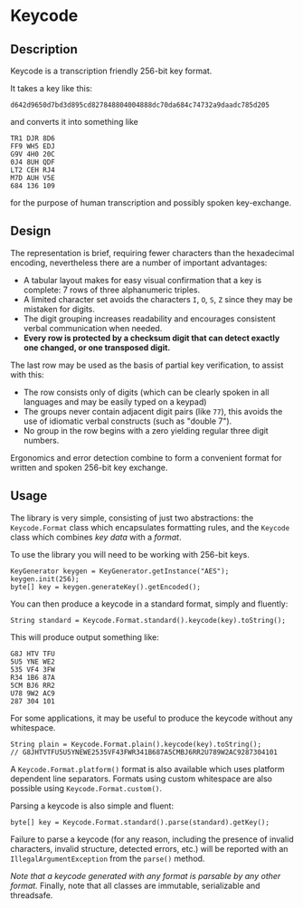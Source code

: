 Keycode
=======

Description
-----------

Keycode is a transcription friendly 256-bit key format.

It takes a key like this:

    d642d9650d7bd3d895cd827848804004888dc70da684c74732a9daadc785d205

and converts it into something like

    TR1 DJR 8D6
    FF9 WH5 EDJ
    G9V 4H0 20C
    0J4 8UH QDF
    LT2 CEH RJ4
    M7D AUH V5E
    684 136 109

for the purpose of human transcription and possibly spoken key-exchange.

Design
------

The representation is brief, requiring fewer characters than the hexadecimal
encoding, nevertheless there are a number of important advantages:

* A tabular layout makes for easy visual confirmation that a key is complete:
  7 rows of three alphanumeric triples.
* A limited character set avoids the characters `I`, `O`, `S`, `Z` since they
  may be mistaken for digits.
* The digit grouping increases readability and encourages consistent verbal
  communication when needed.
* **Every row is protected by a checksum digit that can detect exactly one
  changed, or one transposed digit.**

The last row may be used as the basis of partial key verification, to assist
with this:

* The row consists only of digits (which can be clearly spoken in all languages
  and may be easily typed on a keypad)
* The groups never contain adjacent digit pairs (like `77`), this avoids the use
  of idiomatic verbal constructs (such as "double 7").
* No group in the row begins with a zero yielding regular three digit numbers.

Ergonomics and error detection combine to form a convenient format for written
and spoken 256-bit key exchange.

Usage
-----

The library is very simple, consisting of just two abstractions: the
`Keycode.Format` class which encapsulates formatting rules, and the `Keycode`
class which combines *key data* with a *format*.

To use the library you will need to be working with 256-bit keys.

    KeyGenerator keygen = KeyGenerator.getInstance("AES"); keygen.init(256);
    byte[] key = keygen.generateKey().getEncoded();

You can then produce a keycode in a standard format, simply and fluently:

    String standard = Keycode.Format.standard().keycode(key).toString();

This will produce output something like:

    G8J HTV TFU
    5U5 YNE WE2
    535 VF4 3FW
    R34 1B6 87A
    5CM BJ6 RR2
    U78 9W2 AC9
    287 304 101

For some applications, it may be useful to produce the keycode without any
whitespace.

    String plain = Keycode.Format.plain().keycode(key).toString();
    // G8JHTVTFU5U5YNEWE2535VF43FWR341B687A5CMBJ6RR2U789W2AC9287304101

A `Keycode.Format.platform()` format is also available which uses platform
dependent line separators. Formats using custom whitespace are also possible
using `Keycode.Format.custom()`.

Parsing a keycode is also simple and fluent:

    byte[] key = Keycode.Format.standard().parse(standard).getKey();

Failure to parse a keycode (for any reason, including the presence of invalid
characters, invalid structure, detected errors, etc.) will be reported with an
`IllegalArgumentException` from the `parse()` method.

*Note that a keycode generated with any format is parsable by any other format.*
Finally, note that all classes are immutable, serializable and threadsafe.